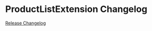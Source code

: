 # ProductListExtension Changelog

[Release Changelog](https://github.com/spryker/product-list-extension/releases)

